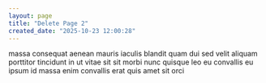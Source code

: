 ```yaml
---
layout: page
title: "Delete Page 2"
created_date: "2025-10-23 12:00:28"
---
```


massa consequat aenean mauris iaculis blandit quam dui sed velit aliquam porttitor tincidunt in ut vitae sit sit morbi nunc quisque leo eu convallis eu ipsum id massa enim convallis erat quis amet sit orci 
